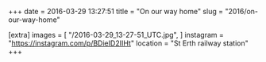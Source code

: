 +++
date = 2016-03-29 13:27:51
title = "On our way home"
slug = "2016/on-our-way-home"

[extra]
images = [
    "/2016-03-29_13-27-51_UTC.jpg",
]
instagram = "https://instagram.com/p/BDieID2IIHt"
location = "St Erth railway station"
+++

